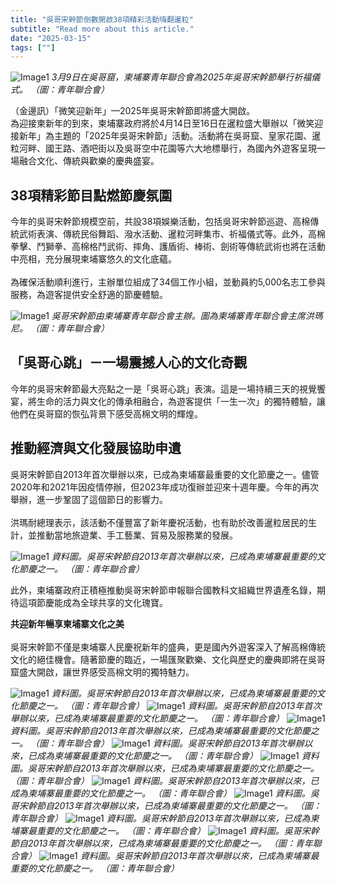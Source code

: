 ```yaml
---
title: "吳哥宋幹節倒數開啟38項精彩活動嗨翻暹粒"
subtitle: "Read more about this article."
date: "2025-03-15"
tags: [""]
---
```


![Image1](/thumbnails/angkor-sankranta-events.jpg "Meeting")
*3月9日在吳哥窟，柬埔寨青年聯合會為2025年吳哥宋幹節舉行祈福儀式。 （圖：青年聯合會）*

（金邊訊）「微笑迎新年」—2025年吳哥宋幹節即將盛大開啟。
<br/>
為迎接柬新年的到來，柬埔寨政府將於4月14日至16日在暹粒盛大舉辦以「微笑迎接新年」為主題的「2025年吳哥宋幹節」活動。活動將在吳哥窟、皇家花園、暹粒河畔、國王路、酒吧街以及吳哥空中花園等六大地標舉行，為國內外遊客呈現一場融合文化、傳統與歡樂的慶典盛宴。
<br/>

## 38項精彩節目點燃節慶氛圍
今年的吳哥宋幹節規模空前，共設38項娛樂活動，包括吳哥宋幹節巡遊、高棉傳統武術表演、傳統民俗舞蹈、潑水活動、暹粒河畔集市、祈福儀式等。此外，高棉拳擊、鬥獅拳、高棉格鬥武術、摔角、護盾術、棒術、劍術等傳統武術也將在活動中亮相，充分展現柬埔寨悠久的文化底蘊。
<br/><br/>
為確保活動順利進行，主辦單位組成了34個工作小組，並動員約5,000名志工參與服務，為遊客提供安全舒適的節慶體驗。

![Image1](/images/angkor-sankranta-events/img1.jpg "Meeting")
*吳哥宋幹節由柬埔寨青年聯合會主辦。圖為柬埔寨青年聯合會主席洪瑪尼。 （圖：青年聯合會）*

## 「吳哥心跳」－一場震撼人心的文化奇觀
今年的吳哥宋幹節最大亮點之一是「吳哥心跳」表演。這是一場持續三天的視覺饗宴，將生命的活力與文化的傳承相融合，為遊客提供「一生一次」的獨特體驗，讓他們在吳哥窟的恢弘背景下感受高棉文明的輝煌。

## 推動經濟與文化發展協助申遺
吳哥宋幹節自2013年首次舉辦以來，已成為柬埔寨最重要的文化節慶之一。儘管2020年和2021年因疫情停辦，但2023年成功復辦並迎來十週年慶。今年的再次舉辦，進一步鞏固了這個節日的影響力。
<br/><br/>
洪瑪耐總理表示，該活動不僅豐富了新年慶祝活動，也有助於改善暹粒居民的生計，並推動當地旅遊業、手工藝業、貿易及服務業的發展。

![Image1](/images/angkor-sankranta-events/img2.jpg "Meeting")
*資料圖。吳哥宋幹節自2013年首次舉辦以來，已成為柬埔寨最重要的文化節慶之一。 （圖：青年聯合會）*

此外，柬埔寨政府正積極推動吳哥宋幹節申報聯合國教科文組織世界遺產名錄，期待這項節慶能成為全球共享的文化瑰寶。
<br/>

**共迎新年暢享柬埔寨文化之美**
<br/><br/>
吳哥宋幹節不僅是柬埔寨人民慶祝新年的盛典，更是國內外遊客深入了解高棉傳統文化的絕佳機會。隨著節慶的臨近，一場匯聚歡樂、文化與歷史的慶典即將在吳哥窟盛大開啟，讓世界感受高棉文明的獨特魅力。


![Image1](/images/angkor-sankranta-events/img3.jpg "Meeting")
*資料圖。吳哥宋幹節自2013年首次舉辦以來，已成為柬埔寨最重要的文化節慶之一。 （圖：青年聯合會）*
![Image1](/images/angkor-sankranta-events/img4.jpg "Meeting")
*資料圖。吳哥宋幹節自2013年首次舉辦以來，已成為柬埔寨最重要的文化節慶之一。 （圖：青年聯合會）*
![Image1](/images/angkor-sankranta-events/img5.jpg "Meeting")
*資料圖。吳哥宋幹節自2013年首次舉辦以來，已成為柬埔寨最重要的文化節慶之一。 （圖：青年聯合會）*
![Image1](/images/angkor-sankranta-events/img6.jpg "Meeting")
*資料圖。吳哥宋幹節自2013年首次舉辦以來，已成為柬埔寨最重要的文化節慶之一。 （圖：青年聯合會）*
![Image1](/images/angkor-sankranta-events/img7.jpg "Meeting")
*資料圖。吳哥宋幹節自2013年首次舉辦以來，已成為柬埔寨最重要的文化節慶之一。 （圖：青年聯合會）*
![Image1](/images/angkor-sankranta-events/img8.jpg "Meeting")
*資料圖。吳哥宋幹節自2013年首次舉辦以來，已成為柬埔寨最重要的文化節慶之一。 （圖：青年聯合會）*
![Image1](/images/angkor-sankranta-events/img9.jpg "Meeting")
*資料圖。吳哥宋幹節自2013年首次舉辦以來，已成為柬埔寨最重要的文化節慶之一。 （圖：青年聯合會）*
![Image1](/images/angkor-sankranta-events/img10.jpg "Meeting")
*資料圖。吳哥宋幹節自2013年首次舉辦以來，已成為柬埔寨最重要的文化節慶之一。 （圖：青年聯合會）*
![Image1](/images/angkor-sankranta-events/img11.jpg "Meeting")
*資料圖。吳哥宋幹節自2013年首次舉辦以來，已成為柬埔寨最重要的文化節慶之一。 （圖：青年聯合會）*
![Image1](/images/angkor-sankranta-events/img12.jpg "Meeting")
*資料圖。吳哥宋幹節自2013年首次舉辦以來，已成為柬埔寨最重要的文化節慶之一。 （圖：青年聯合會）*
